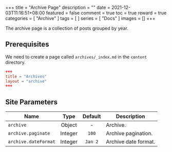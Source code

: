 +++
title = "Archive Page"
description = ""
date = 2021-12-03T11:16:51+08:00
featured = false
comment = true
toc = true
reward = true
categories = [
  "Archive"
]
tags = [
]
series = [
  "Docs"
]
images = []
+++

The archive page is a collection of posts grouped by year.

<!--more-->

## Prerequisites

We need to create a page called `archives/_index.md` in the `content` directory.

```toml
+++
title = "Archives"
layout = "archive"
+++
```

## Site Parameters

| Name | Type | Default | Description
|---|:-:|:-:|---
| `archive` | Object | - | Archive.
| `archive.paginate` | Integer | `100` | Archive pagination.
| `archive.dateFormat` | Integer | `Jan 2` | Archive date format.
